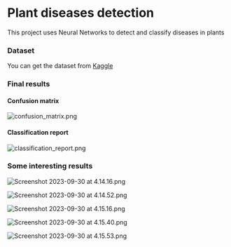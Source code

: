 # Plant diseases detection

This project uses Neural Networks to detect and classify diseases in plants

### Dataset
You can get the dataset from [Kaggle](https://www.kaggle.com/datasets/vipoooool/new-plant-diseases-dataset)

### Final results
#### Confusion matrix
![confusion_matrix.png](confusion_matrix.png)

#### Classification report
![classification_report.png](..%2F..%2F..%2FDesktop%2Fclassification_report.png)

### Some interesting results
![Screenshot 2023-09-30 at 4.14.16.png](..%2F..%2F..%2F..%2F..%2Fvar%2Ffolders%2F8p%2F3l7sfzp10l3_0w_tckpkhyhw0000gn%2FT%2FTemporaryItems%2FNSIRD_screencaptureui_jz2imw%2FScreenshot%202023-09-30%20at%204.14.16.png)

![Screenshot 2023-09-30 at 4.14.52.png](..%2F..%2F..%2F..%2F..%2Fvar%2Ffolders%2F8p%2F3l7sfzp10l3_0w_tckpkhyhw0000gn%2FT%2FTemporaryItems%2FNSIRD_screencaptureui_3aNCoS%2FScreenshot%202023-09-30%20at%204.14.52.png)

![Screenshot 2023-09-30 at 4.15.16.png](..%2F..%2F..%2F..%2F..%2Fvar%2Ffolders%2F8p%2F3l7sfzp10l3_0w_tckpkhyhw0000gn%2FT%2FTemporaryItems%2FNSIRD_screencaptureui_VAaQ6G%2FScreenshot%202023-09-30%20at%204.15.16.png)

![Screenshot 2023-09-30 at 4.15.40.png](..%2F..%2F..%2F..%2F..%2Fvar%2Ffolders%2F8p%2F3l7sfzp10l3_0w_tckpkhyhw0000gn%2FT%2FTemporaryItems%2FNSIRD_screencaptureui_2b9Sty%2FScreenshot%202023-09-30%20at%204.15.40.png)

![Screenshot 2023-09-30 at 4.15.53.png](..%2F..%2F..%2F..%2F..%2Fvar%2Ffolders%2F8p%2F3l7sfzp10l3_0w_tckpkhyhw0000gn%2FT%2FTemporaryItems%2FNSIRD_screencaptureui_4jaYgE%2FScreenshot%202023-09-30%20at%204.15.53.png)
